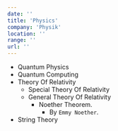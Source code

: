```yaml
---
date: ''
title: 'Physics'
company: 'Physik'
location: ''
range: ''
url: ''
---
```


- Quantum Physics
- Quantum Computing
- Theory Of Relativity
  - Special Theory Of Relativity
  - General Theory Of Relativity
    - Noether Theorem.
        - By `Emmy Noether`.
- String Theory


